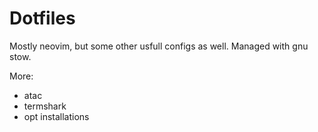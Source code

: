 # Dotfiles

Mostly neovim, but some other usfull configs as well. Managed with gnu stow.

More:
 - atac
 - termshark
 - opt installations
